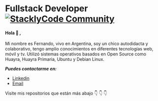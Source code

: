 # Fullstack Developer [![StacklyCode Community](https://img.shields.io/badge/Fazt%20Community-GitHub-red)](https://discord.stacklycode.com)

#### Hola :wave: ,  
Mi nombre es Fernando, vivo en Argentina, soy un chico autodidacta y colaborativo, tengo amplio conocimientos en diferentes tecnologías web, móvil y tv. Utilizó sistemas operativos basados en Open Source como Huayra, Huayra Primaria, Ubuntu y Debian Linux. 

***Puedes contactarme en:***
 - [Linkedin](https://www.linkedin.com/in/fernandogabriellopez/) 
 - [Email](fer.ragnar19@gmail.com)

Visite  mis repositorios que están más abajo :point_down: :point_down: :point_down:

